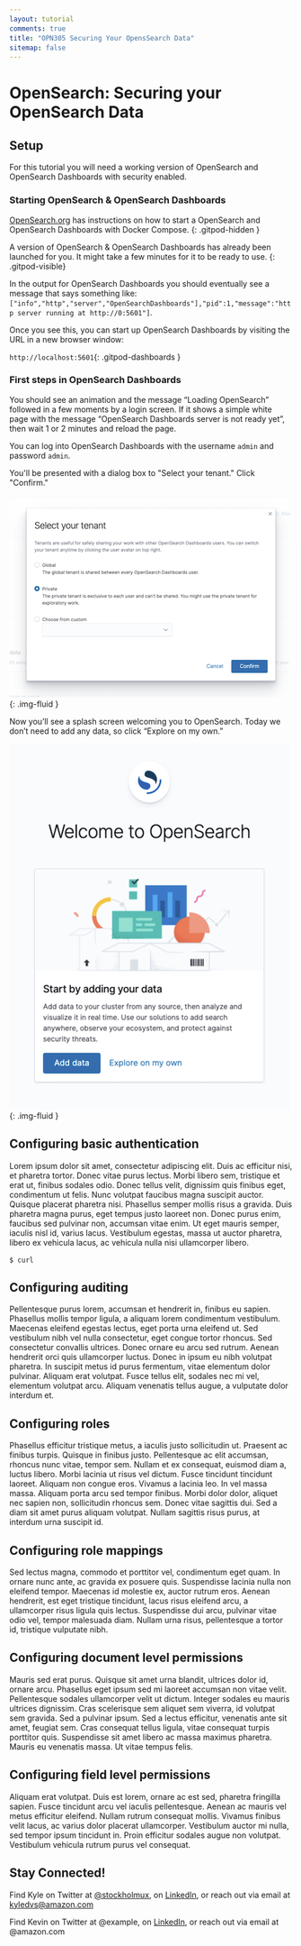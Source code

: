 ```yaml
---
layout: tutorial
comments: true
title: "OPN305 Securing Your OpensSearch Data"
sitemap: false
---
```


# OpenSearch: Securing your OpenSearch Data

## Setup

For this tutorial you will need a working version of OpenSearch and OpenSearch Dashboards with security enabled.

### Starting OpenSearch & OpenSearch Dashboards

[OpenSearch.org](https://opensearch.org/downloads.html#docker-compose) has instructions on how to start a OpenSearch and OpenSearch Dashboards with Docker Compose.
{: .gitpod-hidden }

A version of OpenSearch & OpenSearch Dashboards has already been launched for you. It might take a few minutes for it to be ready to use. 
{: .gitpod-visible}

In the output for OpenSearch Dashboards you should eventually see a message that says something like: `["info","http","server","OpenSearchDashboards"],"pid":1,"message":"http server running at http://0:5601"]`. 

Once you see this, you can start up OpenSearch Dashboards by visiting the URL in a new browser window: 

`http://localhost:5601`{: .gitpod-dashboards }

### First steps in OpenSearch Dashboards

You should see an animation and the message “Loading OpenSearch” followed in a few moments by a login screen. If it shows a simple white page with the message “OpenSearch Dashboards server is not ready yet”, then wait 1 or 2 minutes and reload the page.

You can log into OpenSearch Dashboards with the username `admin` and password `admin`.

You'll be presented with a dialog box to "Select your tenant." Click "Confirm."

![Select Tenant screenshot](/assets/media/tutorials/shared/select-tenant.png){: .img-fluid }

Now you’ll see a splash screen welcoming you to OpenSearch. Today we don’t need to add any data, so click “Explore on my own.”

![Welcome screen in OpenSearch](/assets/media/tutorials/shared/welcome-to-opensearch.png){: .img-fluid }


## Configuring basic authentication

Lorem ipsum dolor sit amet, consectetur adipiscing elit. Duis ac efficitur nisi, et pharetra tortor. Donec vitae purus lectus. Morbi libero sem, tristique et erat ut, finibus sodales odio. Donec tellus velit, dignissim quis finibus eget, condimentum ut felis. Nunc volutpat faucibus magna suscipit auctor. Quisque placerat pharetra nisi. Phasellus semper mollis risus a gravida. Duis pharetra magna purus, eget tempus justo laoreet non. Donec purus enim, faucibus sed pulvinar non, accumsan vitae enim. Ut eget mauris semper, iaculis nisl id, varius lacus. Vestibulum egestas, massa ut auctor pharetra, libero ex vehicula lacus, ac vehicula nulla nisi ullamcorper libero.


```
$ curl 
```


## Configuring auditing

Pellentesque purus lorem, accumsan et hendrerit in, finibus eu sapien. Phasellus mollis tempor ligula, a aliquam lorem condimentum vestibulum. Maecenas eleifend egestas lectus, eget porta urna eleifend ut. Sed vestibulum nibh vel nulla consectetur, eget congue tortor rhoncus. Sed consectetur convallis ultrices. Donec ornare eu arcu sed rutrum. Aenean hendrerit orci quis ullamcorper luctus. Donec in ipsum eu nibh volutpat pharetra. In suscipit metus id purus fermentum, vitae elementum dolor pulvinar. Aliquam erat volutpat. Fusce tellus elit, sodales nec mi vel, elementum volutpat arcu. Aliquam venenatis tellus augue, a vulputate dolor interdum et.



## Configuring roles

Phasellus efficitur tristique metus, a iaculis justo sollicitudin ut. Praesent ac finibus turpis. Quisque in finibus justo. Pellentesque ac elit accumsan, rhoncus nunc vitae, tempor sem. Nullam et ex consequat, euismod diam a, luctus libero. Morbi lacinia ut risus vel dictum. Fusce tincidunt tincidunt laoreet. Aliquam non congue eros. Vivamus a lacinia leo. In vel massa massa. Aliquam porta arcu sed tempor finibus. Morbi dolor dolor, aliquet nec sapien non, sollicitudin rhoncus sem. Donec vitae sagittis dui. Sed a diam sit amet purus aliquam volutpat. Nullam sagittis risus purus, at interdum urna suscipit id.

 

## Configuring role mappings

Sed lectus magna, commodo et porttitor vel, condimentum eget quam. In ornare nunc ante, ac gravida ex posuere quis. Suspendisse lacinia nulla non eleifend tempor. Maecenas id molestie ex, auctor rutrum eros. Aenean hendrerit, est eget tristique tincidunt, lacus risus eleifend arcu, a ullamcorper risus ligula quis lectus. Suspendisse dui arcu, pulvinar vitae odio vel, tempor malesuada diam. Nullam urna risus, pellentesque a tortor id, tristique vulputate nibh.


## Configuring document level permissions

Mauris sed erat purus. Quisque sit amet urna blandit, ultrices dolor id, ornare arcu. Phasellus eget ipsum sed mi laoreet accumsan non vitae velit. Pellentesque sodales ullamcorper velit ut dictum. Integer sodales eu mauris ultrices dignissim. Cras scelerisque sem aliquet sem viverra, id volutpat sem gravida. Sed a pulvinar ipsum. Sed a lectus efficitur, venenatis ante sit amet, feugiat sem. Cras consequat tellus ligula, vitae consequat turpis porttitor quis. Suspendisse sit amet libero ac massa maximus pharetra. Mauris eu venenatis massa. Ut vitae tempus felis.



## Configuring field level permissions

Aliquam erat volutpat. Duis est lorem, ornare ac est sed, pharetra fringilla sapien. Fusce tincidunt arcu vel iaculis pellentesque. Aenean ac mauris vel metus efficitur eleifend. Nullam rutrum consequat mollis. Vivamus finibus velit lacus, ac varius dolor placerat ullamcorper. Vestibulum auctor mi nulla, sed tempor ipsum tincidunt in. Proin efficitur sodales augue non volutpat. Vestibulum vehicula rutrum purus vel consequat.



## Stay Connected!

Find Kyle on Twitter at [@stockholmux](https://twitter.com/stockholmux), on [LinkedIn](https://www.linkedin.com/in/kyle-davis-search/), or reach out via email at kyledvs@amazon.com

Find Kevin on Twitter at @example, on [LinkedIn](https://www.linkedin.com/in/kevinmichaelfallis/), or reach out via email at @amazon.com